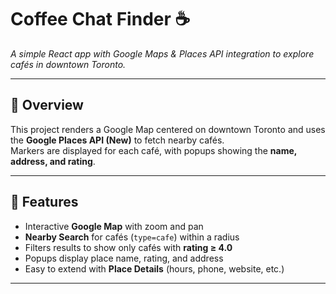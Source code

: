 # Coffee Chat Finder ☕️  
*A simple React app with Google Maps & Places API integration to explore cafés in downtown Toronto.*

---

## 📖 Overview
This project renders a Google Map centered on downtown Toronto and uses the **Google Places API (New)** to fetch nearby cafés.  
Markers are displayed for each café, with popups showing the **name, address, and rating**.  

---

## 🚀 Features
- Interactive **Google Map** with zoom and pan  
- **Nearby Search** for cafés (`type=cafe`) within a radius  
- Filters results to show only cafés with **rating ≥ 4.0**  
- Popups display place name, rating, and address  
- Easy to extend with **Place Details** (hours, phone, website, etc.)  

---